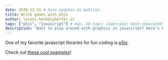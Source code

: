 ```yaml
---
date: 2030-12-31 # Auto updates on publish.
title: Write games with p5js
author: lorenz.henk@cybertec.at
tags: ["p5js", "javascript"] # max. 10 tags; lowercase; dash-separated
description: "Want to play around with graphics in javascript? Here's how" # max. 300 chars.
---
```


One of my favorite javascript libraries for fun coding is [p5js](https://p5js.org/).

Check out [these cool examples](https://p5js.org/examples/simulate-flocking.html)!
